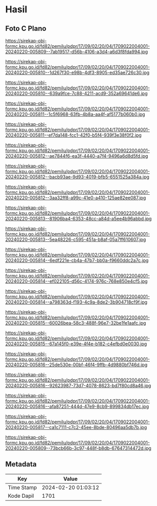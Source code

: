 # Hasil

## Foto C Plano

https://sirekap-obj-formc.kpu.go.id/fd82/pemilu/pdpr/17/09/02/20/04/1709022004001-20240220-005809--7ab19517-d56b-4106-a3d4-a6d3f8fda994.jpg

https://sirekap-obj-formc.kpu.go.id/fd82/pemilu/pdpr/17/09/02/20/04/1709022004001-20240220-005810--1d267f30-e98b-4df3-8905-ed35ae726c30.jpg

https://sirekap-obj-formc.kpu.go.id/fd82/pemilu/pdpr/17/09/02/20/04/1709022004001-20240220-005810--639a9fce-7c88-4211-acd9-352a69641de6.jpg

https://sirekap-obj-formc.kpu.go.id/fd82/pemilu/pdpr/17/09/02/20/04/1709022004001-20240220-005811--1c5f6968-63fb-4b8a-aa4f-af5177b060b0.jpg

https://sirekap-obj-formc.kpu.go.id/fd82/pemilu/pdpr/17/09/02/20/04/1709022004001-20240220-005811--ef7da148-fcc1-42f0-b5f4-939f3e38f0f2.jpg

https://sirekap-obj-formc.kpu.go.id/fd82/pemilu/pdpr/17/09/02/20/04/1709022004001-20240220-005812--ae7844f6-ea3f-4440-a7f4-9496a6d8d5fd.jpg

https://sirekap-obj-formc.kpu.go.id/fd82/pemilu/pdpr/17/09/02/20/04/1709022004001-20240220-005812--bacb93ae-9d93-4019-bfb5-6551525a384a.jpg

https://sirekap-obj-formc.kpu.go.id/fd82/pemilu/pdpr/17/09/02/20/04/1709022004001-20240220-005812--3aa32ff8-a99c-41e0-a410-125ae82ee087.jpg

https://sirekap-obj-formc.kpu.go.id/fd82/pemilu/pdpr/17/09/02/20/04/1709022004001-20240220-005813--81906ba4-6353-48cc-a84d-a5ee4b96abbd.jpg

https://sirekap-obj-formc.kpu.go.id/fd82/pemilu/pdpr/17/09/02/20/04/1709022004001-20240220-005813--5ea48226-c595-451a-b8af-05a7ff610607.jpg

https://sirekap-obj-formc.kpu.go.id/fd82/pemilu/pdpr/17/09/02/20/04/1709022004001-20240220-005814--6edf221e-cb4a-47b7-bb0a-f9660ddc2a7c.jpg

https://sirekap-obj-formc.kpu.go.id/fd82/pemilu/pdpr/17/09/02/20/04/1709022004001-20240220-005814--ef022105-d56c-4174-976c-768e850e4cf5.jpg

https://sirekap-obj-formc.kpu.go.id/fd82/pemilu/pdpr/17/09/02/20/04/1709022004001-20240220-005814--a798363d-f193-4c9a-8de2-3b904718cf9f.jpg

https://sirekap-obj-formc.kpu.go.id/fd82/pemilu/pdpr/17/09/02/20/04/1709022004001-20240220-005815--60026bea-58c3-488f-96e7-32be1fe1aafc.jpg

https://sirekap-obj-formc.kpu.go.id/fd82/pemilu/pdpr/17/09/02/20/04/1709022004001-20240220-005815--67a145f0-e39e-4f4e-b182-c4efbd0e0030.jpg

https://sirekap-obj-formc.kpu.go.id/fd82/pemilu/pdpr/17/09/02/20/04/1709022004001-20240220-005816--25de530e-00bf-46f4-9ffb-4d9880bf746d.jpg

https://sirekap-obj-formc.kpu.go.id/fd82/pemilu/pdpr/17/09/02/20/04/1709022004001-20240220-005816--92623987-73d7-4078-8623-bd7f80cd8a46.jpg

https://sirekap-obj-formc.kpu.go.id/fd82/pemilu/pdpr/17/09/02/20/04/1709022004001-20240220-005816--afa87251-444d-47e9-8cb9-899834db17ec.jpg

https://sirekap-obj-formc.kpu.go.id/fd82/pemilu/pdpr/17/09/02/20/04/1709022004001-20240220-005817--ca1c7111-c7c2-45ee-8bde-80496aa5db7b.jpg

https://sirekap-obj-formc.kpu.go.id/fd82/pemilu/pdpr/17/09/02/20/04/1709022004001-20240220-005809--73bcb66b-3c97-448f-b8db-67647314472d.jpg


## Metadata

| Key        | Value               |
| ---------- | ------------------- |
| Time Stamp | 2024-02-20 01:03:12 |
| Kode Dapil | 1701                |



